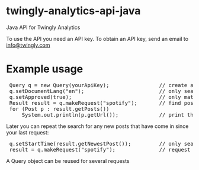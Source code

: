 twingly-analytics-api-java
==========================

Java API for Twingly Analytics

To use the API you need an API key. To obtain an API key, send an email to info@twingly.com 

Example usage
=============

<pre>
 Query q = new Query(yourApiKey);                // create a request object using your api key
 q.setDocumentLang("en");                        // only search for posts in english
 q.setApproved(true);                            // only match posts marked as approved
 Result result = q.makeRequest("spotify");       // find posts containing the word spotify
 for (Post p : result.getPosts())
     System.out.println(p.getUrl());             // print the url for each post
</pre>

Later you can repeat the search for any new posts that have come in since your last request:
<pre>
 q.setStartTime(result.getNewestPost());         // only search for posts newer than the last result
 result = q.makeRequest("spotify");              // request new posts containing the word spotify
</pre>

A Query object can be reused for several requests
